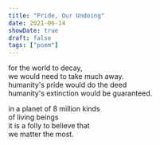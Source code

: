 ```yaml
---
title: "Pride, Our Undoing"
date: 2021-06-14
showDate: true
draft: false
tags: ["poem"]
---
```


for the world to decay,\
we would need to take much away.\
humanity's pride would do the deed\
humanity's extinction would be guaranteed.

in a planet of 8 million kinds\
of living beings\
it is a folly to believe that \
we matter the most. 